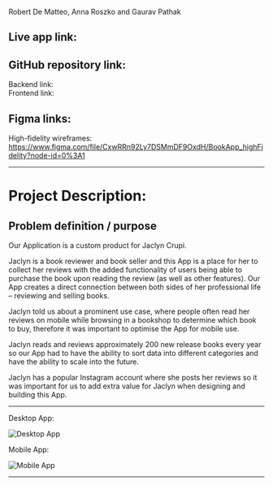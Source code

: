 Robert De Matteo, Anna Roszko and Gaurav Pathak

## Live app link:

## GitHub repository link:
Backend link:  
Frontend link: 

## Figma links:
High-fidelity wireframes: https://www.figma.com/file/CxwRRn92Ly7DSMmDF9OxdH/BookApp_highFidelity?node-id=0%3A1

___

# Project Description:

## Problem definition / purpose

Our Application is a custom product for Jaclyn Crupi.

Jaclyn is a book reviewer and book seller and this App is a place for her to collect her reviews with the added functionality of users being able to purchase the book upon reading the review (as well as other features). Our App creates a direct connection between both sides of her professional life – reviewing and selling books. 

Jaclyn told us about a prominent use case, where people often read her reviews on mobile while browsing in a bookshop to determine which book to buy, therefore it was important to optimise the App for mobile use.

Jaclyn reads and reviews approximately 200 new release books every year so our App had to have the ability to sort data into different categories and have the ability to scale into the future. 

Jaclyn has a popular Instagram account where she posts her reviews so it was important for us to add extra value for Jaclyn when designing and building this App. 
___

Desktop App:

![Desktop App](https://raw.githubusercontent.com/annarosz/temp/master/bookmarks_desktop_mockup.gif)

Mobile App:

![Mobile App](https://raw.githubusercontent.com/annarosz/temp/master/bookmarks_mobile_mockup_two.gif)

___

